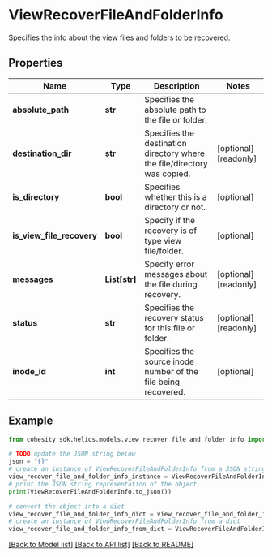 # ViewRecoverFileAndFolderInfo

Specifies the info about the view files and folders to be recovered.

## Properties

Name | Type | Description | Notes
------------ | ------------- | ------------- | -------------
**absolute_path** | **str** | Specifies the absolute path to the file or folder. | 
**destination_dir** | **str** | Specifies the destination directory where the file/directory was copied. | [optional] [readonly] 
**is_directory** | **bool** | Specifies whether this is a directory or not. | [optional] 
**is_view_file_recovery** | **bool** | Specify if the recovery is of type view file/folder. | [optional] 
**messages** | **List[str]** | Specify error messages about the file during recovery. | [optional] [readonly] 
**status** | **str** | Specifies the recovery status for this file or folder. | [optional] [readonly] 
**inode_id** | **int** | Specifies the source inode number of the file being recovered. | [optional] 

## Example

```python
from cohesity_sdk.helios.models.view_recover_file_and_folder_info import ViewRecoverFileAndFolderInfo

# TODO update the JSON string below
json = "{}"
# create an instance of ViewRecoverFileAndFolderInfo from a JSON string
view_recover_file_and_folder_info_instance = ViewRecoverFileAndFolderInfo.from_json(json)
# print the JSON string representation of the object
print(ViewRecoverFileAndFolderInfo.to_json())

# convert the object into a dict
view_recover_file_and_folder_info_dict = view_recover_file_and_folder_info_instance.to_dict()
# create an instance of ViewRecoverFileAndFolderInfo from a dict
view_recover_file_and_folder_info_from_dict = ViewRecoverFileAndFolderInfo.from_dict(view_recover_file_and_folder_info_dict)
```
[[Back to Model list]](../README.md#documentation-for-models) [[Back to API list]](../README.md#documentation-for-api-endpoints) [[Back to README]](../README.md)


